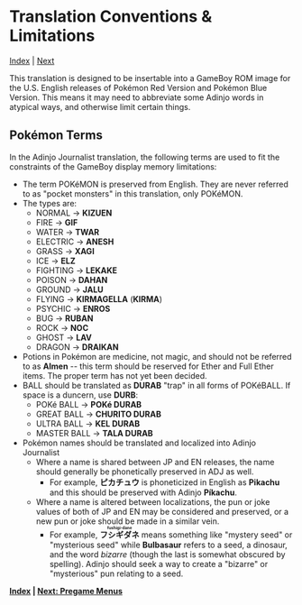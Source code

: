 # Translation Conventions & Limitations
[Index](translations/projects/games/gb-c-a/pokemon-rgb/pokemon-red-green-blue.md) | [Next](translations/projects/games/gb-c-a/pokemon-rgb/02-menus-pregame.md)

This translation is designed to be insertable into a GameBoy ROM image for the U.S. English releases of Pokémon Red Version and Pokémon Blue Version. This means it may need to abbreviate some Adinjo words in atypical ways, and otherwise limit certain things.

## Pokémon Terms
In the Adinjo Journalist translation, the following terms are used to fit the constraints of the GameBoy display memory limitations:

- The term POKéMON is preserved from English. They are never referred to as "pocket monsters" in this translation, only POKéMON.
- The types are:
	- NORMAL ${\rightarrow}$ **KIZUEN**
	- FIRE ${\rightarrow}$ **GIF**
	- WATER ${\rightarrow}$ **TWAR**
	- ELECTRIC ${\rightarrow}$ **ANESH**
	- GRASS ${\rightarrow}$ **XAGI**
	- ICE ${\rightarrow}$ **ELZ**
	- FIGHTING ${\rightarrow}$ **LEKAKE**
	- POISON ${\rightarrow}$ **DAHAN**
	- GROUND ${\rightarrow}$ **JALU**
	- FLYING ${\rightarrow}$ **KIRMAGELLA** (**KIRMA**)
	- PSYCHIC ${\rightarrow}$ **ENROS**
	- BUG ${\rightarrow}$ **RUBAN**
	- ROCK ${\rightarrow}$ **NOC**
	- GHOST ${\rightarrow}$ **LAV**
	- DRAGON ${\rightarrow}$ **DRAIKAN**
- Potions in Pokémon are medicine, not magic, and should not be referred to as **Almen** -- this term should be reserved for Ether and Full Ether items. The proper term has not yet been decided.
- BALL should be translated as **DURAB** "trap" in all forms of POKéBALL. If space is a duncern, use **DURB**:
	- POKé BALL ${\rightarrow}$ **POKé DURAB**
	- GREAT BALL ${\rightarrow}$ **CHURITO DURAB**
	- ULTRA BALL ${\rightarrow}$ **KEL DURAB**
	- MASTER BALL ${\rightarrow}$ **TALA DURAB**
- Pokémon names should be translated and localized into Adinjo Journalist
	- Where a name is shared between JP and EN releases, the name should generally be phonetically preserved in ADJ as well.
		- For example, **ピカチュウ** is phoneticized in English as **Pikachu** and this should be preserved with Adinjo **Píkachu**.
	- Where a name is altered between localizations, the pun or joke values of both of JP and EN may be considered and preserved, or a new pun or joke should be made in a similar vein.
		- For example, **<ruby>フシギダネ<rt>fushigi-dane</rt></ruby>** means something like "mystery seed" or "mysterious seed" while **Bulbasaur** refers to a seed, a dinosaur, and the word *bizarre* (though the last is somewhat obscured by spelling). Adinjo should seek a way to create a "bizarre" or "mysterious" pun relating to a seed.

**[Index](translations/projects/games/gb-c-a/pokemon-rgb/pokemon-red-green-blue.md) | [Next: Pregame Menus](translations/projects/games/gb-c-a/pokemon-rgb/02-menus-pregame.md)**
